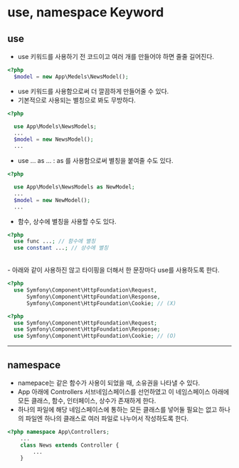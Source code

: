 # **use**, **namespace** Keyword

## **use**
- use 키워드를 사용하기 전 코드이고 여러 개를 만들어야 하면 줄줄 길어진다.

```php
<?php
  $model = new App\Medels\NewsModel();
```

- use 키워드를 사용함으로써 더 깔끔하게 만들어줄 수 있다.
- 기본적으로 사용되는 별칭으로 봐도 무방하다.
```php
<?php

  use App\Models\NewsModels;
  ...
  $model = new NewsModel();
  ...
```

- use ... as ... : as 를 사용함으로써 별칭을 붙여줄 수도 있다.
```php
<?php

  use App\Models\NewsModels as NewModel;
  ...
  $model = new NewModel();
  ...
```
- 함수, 상수에 별칭을 사용할 수도 있다.
```php
<?php
  use func ...; // 함수에 별칭
  use constant ...; // 상수에 별칭
```

<br>
- 아래와 같이 사용하진 않고 타이핑을 더해서 한 문장마다 use를 사용하도록 한다.

```php
<?php
  use Symfony\Component\HttpFoundation\Request,
      Symfony\Component\HttpFoundation\Response,
      Symfony\Component\HttpFoundation\Cookie; // (X)
```
```php
<?php
  use Symfony\Component\HttpFoundation\Request;
  use Symfony\Component\HttpFoundation\Response;
  use Symfony\Component\HttpFoundation\Cookie; // (O)
```

---
## **namespace**

- namepace는 같은 함수가 사용이 되었을 때, 소유권을 나타낼 수 있다.
- App 아래에 Controllers 서브네임스페이스를 선언하였고 이 네임스페이스 아래에 모든 클래스, 함수, 인터페이스, 상수가 존재하게 한다.
- 하나의 파일에 해당 네임스페이스에 통하는 모든 클래스를 넣어둘 필요는 없고 하나의 파일엔 하나의 클래스로 여러 파일로 나누어서 작성하도록 한다.
```php
<?php namespace App\Controllers; 
    ...
    class News extends Controller {
        ...
    }
```